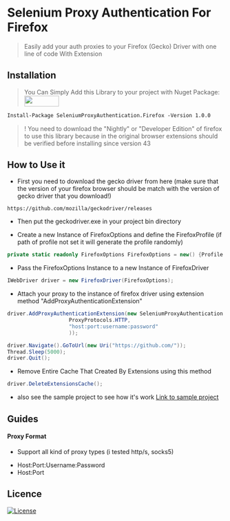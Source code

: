 # Selenium Proxy Authentication For Firefox

> Easily add your auth proxies to your Firefox (Gecko) Driver with one line of code With Extension

## Installation

> You Can Simply Add this Library to your project with Nuget Package: <a href="https://www.nuget.org/packages/SeleniumProxyAuthentication.Firefox/">
    <img src="https://www.nuget.org/Content/gallery/img/logo-header.svg" width="80" height="25"/>
    </a>
```markdown
Install-Package SeleniumProxyAuthentication.Firefox -Version 1.0.0
```
> ! You need to download the "Nightly" or "Developer Edition" of firefox to use this library because in the original browser extensions should be verified before installing since version 43

## How to Use it

- First you need to download the gecko driver from here (make sure that the version of your firefox browser should be match with the version of gecko driver that you download!)

```
https://github.com/mozilla/geckodriver/releases
```
- Then put the geckodriver.exe in your project bin directory

- Create a new Instance of FirefoxOptions and define the FirefoxProfile (if path of profile not set it will generate the profile randomly)

```C#
private static readonly FirefoxOptions FirefoxOptions = new() {Profile = new FirefoxProfile()};
```
 
- Pass the FirefoxOptions Instance to a new Instance of FirefoxDriver

```C#
IWebDriver driver = new FirefoxDriver(FirefoxOptions);
```

- Attach your proxy to the instance of firefox driver using extension method "AddProxyAuthenticationExtension"

```C#
driver.AddProxyAuthenticationExtension(new SeleniumProxyAuthentication.Proxy(
                    ProxyProtocols.HTTP,
                    "host:port:username:password"
                    ));

driver.Navigate().GoToUrl(new Uri("https://github.com/"));
Thread.Sleep(5000);
driver.Quit();
```

- Remove Entire Cache That Created By Extensions using this method

```C#
driver.DeleteExtensionsCache();
```

* also see the sample project to see how it's work <a href="https://github.com/mahdibland/Selenium-Proxy-Authentication.Firefox/blob/74036ffc56d4d05a65355e805cb0dc55243e3a5c/SeleniumProxyAuthentication.Sample/Program.cs">Link to sample project</a>

##  Guides

#### Proxy Format
- Support all kind of proxy types (i tested http/s, socks5)
* Host:Port:Username:Password
* Host:Port

## Licence

[![License](http://img.shields.io/:license-mit-blue.svg?style=flat-square)](https://github.com/mahdibland/Selenium-Proxy-Authentication.Firefox)
